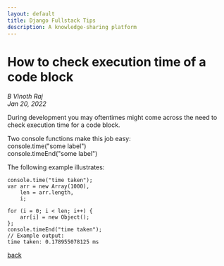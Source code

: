 ```yaml
---
layout: default
title: Django Fullstack Tips
description: A knowledge-sharing platform
---
```


# How to check execution time of a code block

_B Vinoth Raj_   
_Jan 20, 2022_  
  
During development you may oftentimes might come across the need to check execution time for a code block.  
  
Two console functions make this job easy:  
console.time("some label")  
console.timeEnd("some label")  
  
The following example illustrates:
```
console.time("time taken");
var arr = new Array(1000),
    len = arr.length,
    i;

for (i = 0; i < len; i++) {
    arr[i] = new Object();
};
console.timeEnd("time taken"); 
// Example output:
time taken: 0.178955078125 ms

```

[back](./)
